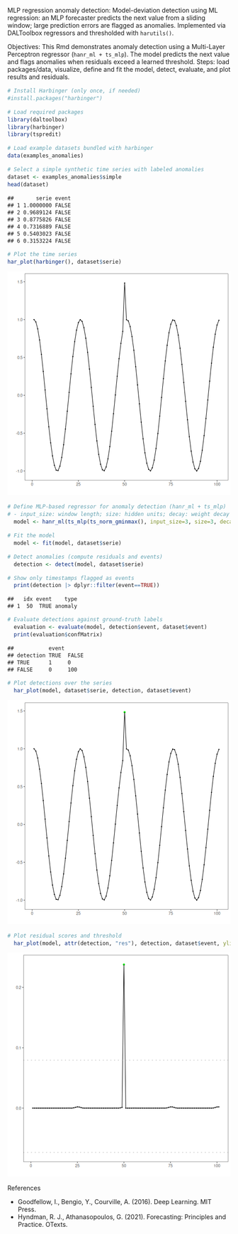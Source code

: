 MLP regression anomaly detection: Model-deviation detection using ML regression: an MLP forecaster predicts the next value from a sliding window; large prediction errors are flagged as anomalies. Implemented via DALToolbox regressors and thresholded with `harutils()`.

Objectives: This Rmd demonstrates anomaly detection using a Multi-Layer Perceptron regressor (`hanr_ml + ts_mlp`). The model predicts the next value and flags anomalies when residuals exceed a learned threshold. Steps: load packages/data, visualize, define and fit the model, detect, evaluate, and plot results and residuals.


``` r
# Install Harbinger (only once, if needed)
#install.packages("harbinger")
```


``` r
# Load required packages
library(daltoolbox)
library(harbinger) 
library(tspredit)
```


``` r
# Load example datasets bundled with harbinger
data(examples_anomalies)
```


``` r
# Select a simple synthetic time series with labeled anomalies
dataset <- examples_anomalies$simple
head(dataset)
```

```
##       serie event
## 1 1.0000000 FALSE
## 2 0.9689124 FALSE
## 3 0.8775826 FALSE
## 4 0.7316889 FALSE
## 5 0.5403023 FALSE
## 6 0.3153224 FALSE
```


``` r
# Plot the time series
har_plot(harbinger(), dataset$serie)
```

![plot of chunk unnamed-chunk-5](fig/hanr_ml_mlp/unnamed-chunk-5-1.png)


``` r
# Define MLP-based regressor for anomaly detection (hanr_ml + ts_mlp)
# - input_size: window length; size: hidden units; decay: weight decay
  model <- hanr_ml(ts_mlp(ts_norm_gminmax(), input_size=3, size=3, decay=0))
```


``` r
# Fit the model
  model <- fit(model, dataset$serie)
```


``` r
# Detect anomalies (compute residuals and events)
  detection <- detect(model, dataset$serie)
```


``` r
# Show only timestamps flagged as events
  print(detection |> dplyr::filter(event==TRUE))
```

```
##   idx event    type
## 1  50  TRUE anomaly
```


``` r
# Evaluate detections against ground-truth labels
  evaluation <- evaluate(model, detection$event, dataset$event)
  print(evaluation$confMatrix)
```

```
##           event      
## detection TRUE  FALSE
## TRUE      1     0    
## FALSE     0     100
```


``` r
# Plot detections over the series
  har_plot(model, dataset$serie, detection, dataset$event)
```

![plot of chunk unnamed-chunk-11](fig/hanr_ml_mlp/unnamed-chunk-11-1.png)


``` r
# Plot residual scores and threshold
  har_plot(model, attr(detection, "res"), detection, dataset$event, yline = attr(detection, "threshold"))
```

![plot of chunk unnamed-chunk-12](fig/hanr_ml_mlp/unnamed-chunk-12-1.png)

References 
- Goodfellow, I., Bengio, Y., Courville, A. (2016). Deep Learning. MIT Press.
- Hyndman, R. J., Athanasopoulos, G. (2021). Forecasting: Principles and Practice. OTexts.
